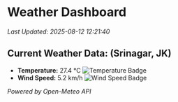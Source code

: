 
# Weather Dashboard

_Last Updated: 2025-08-12 12:21:40_

## Current Weather Data: (Srinagar, JK)
- **Temperature:** 27.4 °C ![Temperature Badge](https://img.shields.io/badge/Temperature-Medium%20Temp-green)
- **Wind Speed:** 5.2 km/h ![Wind Speed Badge](https://img.shields.io/badge/Wind%20Speed-Light%20Wind-blue)

*Powered by Open-Meteo API*
